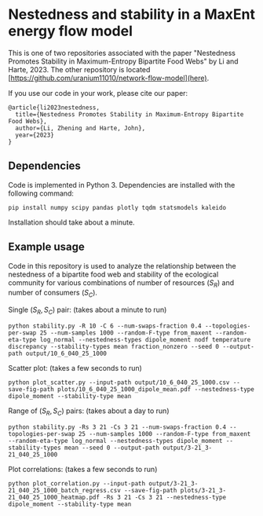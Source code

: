 # Nestedness and stability in a MaxEnt energy flow model

This is one of two repositories associated with the paper
"Nestedness Promotes Stability in Maximum-Entropy Bipartite Food Webs" by Li and Harte, 2023.
The other repository is located [https://github.com/uranium11010/network-flow-model](here).

If you use our code in your work, please cite our paper:
```
@article{li2023nestedness,
  title={Nestedness Promotes Stability in Maximum-Entropy Bipartite Food Webs},
  author={Li, Zhening and Harte, John},
  year={2023}
}
```

## Dependencies

Code is implemented in Python 3. Dependencies are installed with the following command:
```shell
pip install numpy scipy pandas plotly tqdm statsmodels kaleido
```
Installation should take about a minute.

## Example usage

Code in this repository is used to analyze the relationship between the nestedness of a bipartite food web and stability of the ecological community
for various combinations of number of resources ($S_R$) and number of consumers ($S_C$).

Single $(S_R, S_C)$ pair: (takes about a minute to run)
```shell
python stability.py -R 10 -C 6 --num-swaps-fraction 0.4 --topologies-per-swap 25 --num-samples 1000 --random-F-type from_maxent --random-eta-type log_normal --nestedness-types dipole_moment nodf temperature discrepancy --stability-types mean fraction_nonzero --seed 0 --output-path output/10_6_040_25_1000
```
Scatter plot: (takes a few seconds to run)
```shell
python plot_scatter.py --input-path output/10_6_040_25_1000.csv --save-fig-path plots/10_6_040_25_1000_dipole_mean.pdf --nestedness-type dipole_moment --stability-type mean
```

Range of $(S_R, S_C)$ pairs: (takes about a day to run)
```shell
python stability.py -Rs 3 21 -Cs 3 21 --num-swaps-fraction 0.4 --topologies-per-swap 25 --num-samples 1000 --random-F-type from_maxent --random-eta-type log_normal --nestedness-types dipole_moment --stability-types mean --seed 0 --output-path output/3-21_3-21_040_25_1000
```
Plot correlations: (takes a few seconds to run)
```shell
python plot_correlation.py --input-path output/3-21_3-21_040_25_1000_batch_regress.csv --save-fig-path plots/3-21_3-21_040_25_1000_heatmap.pdf -Rs 3 21 -Cs 3 21 --nestedness-type dipole_moment --stability-type mean
```
